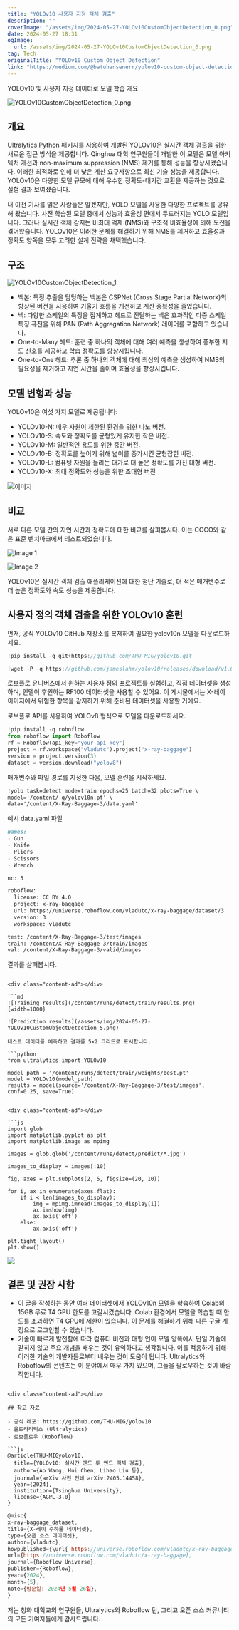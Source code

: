 ```yaml
---
title: "YOLOv10 사용자 지정 객체 검출"
description: ""
coverImage: "/assets/img/2024-05-27-YOLOv10CustomObjectDetection_0.png"
date: 2024-05-27 18:31
ogImage: 
  url: /assets/img/2024-05-27-YOLOv10CustomObjectDetection_0.png
tag: Tech
originalTitle: "YOLOv10 Custom Object Detection"
link: "https://medium.com/@batuhansenerr/yolov10-custom-object-detection-bd7298ddbfd3"
---
```



YOLOv10 및 사용자 지정 데이터로 모델 학습 개요

![YOLOv10CustomObjectDetection_0.png](/assets/img/2024-05-27-YOLOv10CustomObjectDetection_0.png)

## 개요

Ultralytics Python 패키지를 사용하여 개발된 YOLOv10은 실시간 객체 검출을 위한 새로운 접근 방식을 제공합니다. Qinghua 대학 연구원들이 개발한 이 모델은 모델 아키텍처 개선과 non-maximum suppression (NMS) 제거를 통해 성능을 향상시켰습니다. 이러한 최적화로 인해 더 낮은 계산 요구사항으로 최신 기술 성능을 제공합니다. YOLOv10은 다양한 모델 규모에 대해 우수한 정확도-대기간 교환을 제공하는 것으로 실험 결과 보여졌습니다.

<div class="content-ad"></div>

내 이전 기사를 읽은 사람들은 알겠지만, YOLO 모델을 사용한 다양한 프로젝트를 공유해 왔습니다. 사전 학습된 모델 중에서 성능과 효율성 면에서 두드러지는 YOLO 모델입니다. 그러나 실시간 객체 감지는 비최대 억제 (NMS)와 구조적 비효율성에 의해 도전을 겪어왔습니다. YOLOv10은 이러한 문제를 해결하기 위해 NMS를 제거하고 효율성과 정확도 양쪽을 모두 고려한 설계 전략을 채택했습니다.

## 구조

![YOLOv10CustomObjectDetection_1](/assets/img/2024-05-27-YOLOv10CustomObjectDetection_1.png)

- 백본: 특징 추출을 담당하는 백본은 CSPNet (Cross Stage Partial Network)의 향상된 버전을 사용하여 기울기 흐름을 개선하고 계산 중복성을 줄였습니다.
- 넥: 다양한 스케일의 특징을 집계하고 헤드로 전달하는 넥은 효과적인 다중 스케일 특징 퓨전을 위해 PAN (Path Aggregation Network) 레이어를 포함하고 있습니다.
- One-to-Many 헤드: 훈련 중 하나의 객체에 대해 여러 예측을 생성하여 풍부한 지도 신호를 제공하고 학습 정확도를 향상시킵니다.
- One-to-One 헤드: 추론 중 하나의 객체에 대해 최상의 예측을 생성하여 NMS의 필요성을 제거하고 지연 시간을 줄이며 효율성을 향상시킵니다.

<div class="content-ad"></div>

## 모델 변형과 성능

YOLOv10은 여섯 가지 모델로 제공됩니다:

- YOLOv10-N: 매우 자원이 제한된 환경을 위한 나노 버전.
- YOLOv10-S: 속도와 정확도를 균형있게 유지한 작은 버전.
- YOLOv10-M: 일반적인 용도를 위한 중간 버전.
- YOLOv10-B: 정확도를 높이기 위해 넓이를 증가시킨 균형잡힌 버전.
- YOLOv10-L: 컴퓨팅 자원을 늘리는 대가로 더 높은 정확도를 가진 대형 버전.
- YOLOv10-X: 최대 정확도와 성능을 위한 초대형 버전

![이미지](/assets/img/2024-05-27-YOLOv10CustomObjectDetection_2.png)

<div class="content-ad"></div>

## 비교

서로 다른 모델 간의 지연 시간과 정확도에 대한 비교를 살펴봅시다. 이는 COCO와 같은 표준 벤치마크에서 테스트되었습니다.

![Image 1](/assets/img/2024-05-27-YOLOv10CustomObjectDetection_3.png)

![Image 2](/assets/img/2024-05-27-YOLOv10CustomObjectDetection_4.png)

<div class="content-ad"></div>

YOLOv10은 실시간 객체 검출 애플리케이션에 대한 첨단 기술로, 더 적은 매개변수로 더 높은 정확도와 속도 성능을 제공합니다.

## 사용자 정의 객체 검출을 위한 YOLOv10 훈련

먼저, 공식 YOLOv10 GitHub 저장소를 복제하여 필요한 yolov10n 모델을 다운로드하세요.

```js
!pip install -q git+https://github.com/THU-MIG/yolov10.git

!wget -P -q https://github.com/jameslahm/yolov10/releases/download/v1.0/yolov10n.pt
```

<div class="content-ad"></div>

로보플로 유니버스에서 원하는 사용자 정의 프로젝트를 실험하고, 직접 데이터셋을 생성하며, 인텔이 후원하는 RF100 데이터셋을 사용할 수 있어요. 이 게시물에서는 X-레이 이미지에서 위험한 항목을 감지하기 위해 준비된 데이터셋을 사용할 거에요.

로보플로 API를 사용하여 YOLOv8 형식으로 모델을 다운로드하세요.

```python
!pip install -q roboflow
from roboflow import Roboflow
rf = Roboflow(api_key="your-api-key")
project = rf.workspace("vladutc").project("x-ray-baggage")
version = project.version(3)
dataset = version.download("yolov8")
```

매개변수와 파일 경로를 지정한 다음, 모델 훈련을 시작하세요.

<div class="content-ad"></div>

```md
!yolo task=detect mode=train epochs=25 batch=32 plots=True \
model='/content/-q/yolov10n.pt' \
data='/content/X-Ray-Baggage-3/data.yaml'
```

예시 data.yaml 파일

```md
names:
- Gun
- Knife
- Pliers
- Scissors
- Wrench

nc: 5

roboflow:
  license: CC BY 4.0
  project: x-ray-baggage
  url: https://universe.roboflow.com/vladutc/x-ray-baggage/dataset/3
  version: 3
  workspace: vladutc

test: /content/X-Ray-Baggage-3/test/images
train: /content/X-Ray-Baggage-3/train/images
val: /content/X-Ray-Baggage-3/valid/images
```

결과를 살펴봅시다.
``` 

<div class="content-ad"></div>

```md
![Training results](/content/runs/detect/train/results.png){width=1000}

![Prediction results](/assets/img/2024-05-27-YOLOv10CustomObjectDetection_5.png)

테스트 데이터를 예측하고 결과를 5x2 그리드로 표시합니다.

```python
from ultralytics import YOLOv10

model_path = '/content/runs/detect/train/weights/best.pt'
model = YOLOv10(model_path)
results = model(source='/content/X-Ray-Baggage-3/test/images', conf=0.25, save=True)
```
```

<div class="content-ad"></div>

```js
import glob
import matplotlib.pyplot as plt
import matplotlib.image as mpimg

images = glob.glob('/content/runs/detect/predict/*.jpg')

images_to_display = images[:10]

fig, axes = plt.subplots(2, 5, figsize=(20, 10))

for i, ax in enumerate(axes.flat):
    if i < len(images_to_display):
        img = mpimg.imread(images_to_display[i])
        ax.imshow(img)
        ax.axis('off')  
    else:
        ax.axis('off')  

plt.tight_layout()
plt.show()
```

<img src="/assets/img/2024-05-27-YOLOv10CustomObjectDetection_6.png" />

## 결론 및 권장 사항

- 이 글을 작성하는 동안 여러 데이터셋에서 YOLOv10n 모델을 학습하여 Colab의 15GB 무료 T4 GPU 한도를 고갈시켰습니다. Colab 환경에서 모델을 학습할 때 한도를 초과하면 T4 GPU에 제한이 있습니다. 이 문제를 해결하기 위해 다른 구글 계정으로 로그인할 수 있습니다.
- 기술이 빠르게 발전함에 따라 컴퓨터 비전과 대형 언어 모델 양쪽에서 단일 기술에 갇히지 않고 주요 개념을 배우는 것이 유익하다고 생각됩니다. 이를 적응하기 위해 이러한 기술의 개발자들로부터 배우는 것이 도움이 됩니다. Ultralytics와 Roboflow의 콘텐츠는 이 분야에서 매우 가치 있으며, 그들을 팔로우하는 것이 바람직합니다.
```

<div class="content-ad"></div>

## 참고 자료

- 공식 레포: https://github.com/THU-MIG/yolov10
- 울트라리틱스 (Ultralytics)
- 로보플로우 (Roboflow)

```js
@article{THU-MIGyolov10,
  title={YOLOv10: 실시간 엔드 투 엔드 객체 검출},
  author={Ao Wang, Hui Chen, Lihao Liu 등},
  journal={arXiv 사전 인쇄 arXiv:2405.14458},
  year={2024},
  institution={Tsinghua University},
  license={AGPL-3.0}
}
```

```js
@misc{
x-ray-baggage_dataset,
title={X-레이 수하물 데이터셋},
type={오픈 소스 데이터셋},
author={vladutc},
howpublished={\url{ https://universe.roboflow.com/vladutc/x-ray-baggage }},
url={https://universe.roboflow.com/vladutc/x-ray-baggage},
journal={Roboflow Universe},
publisher={Roboflow},
year={2024},
month={5},
note={방문일: 2024년 5월 26일},
}
```

<div class="content-ad"></div>

저는 청화 대학교의 연구원들, Ultralytics와 Roboflow 팀, 그리고 오픈 소스 커뮤니티의 모든 기여자들에게 감사드립니다.